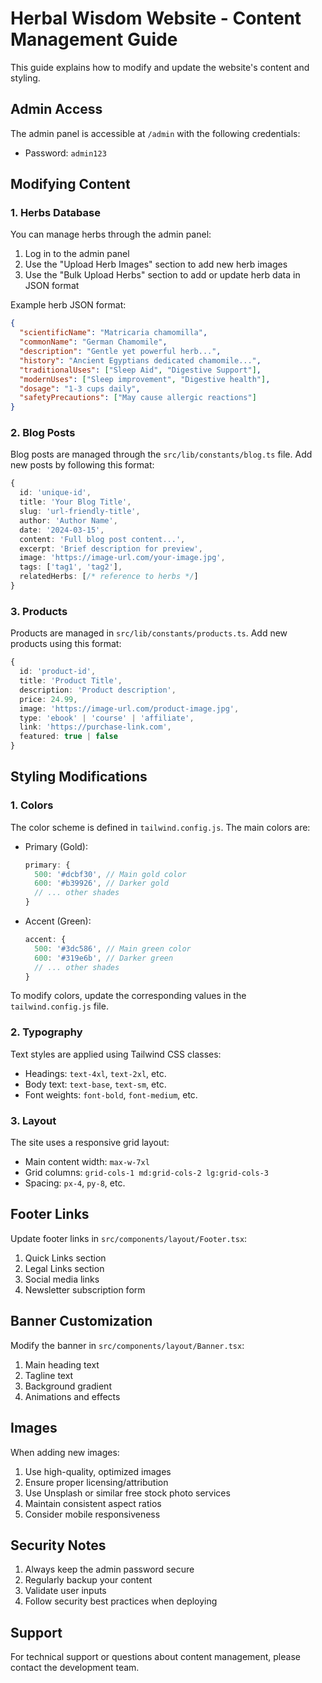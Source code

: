 # Herbal Wisdom Website - Content Management Guide

This guide explains how to modify and update the website's content and styling.

## Admin Access

The admin panel is accessible at `/admin` with the following credentials:
- Password: `admin123`

## Modifying Content

### 1. Herbs Database

You can manage herbs through the admin panel:
1. Log in to the admin panel
2. Use the "Upload Herb Images" section to add new herb images
3. Use the "Bulk Upload Herbs" section to add or update herb data in JSON format

Example herb JSON format:
```json
{
  "scientificName": "Matricaria chamomilla",
  "commonName": "German Chamomile",
  "description": "Gentle yet powerful herb...",
  "history": "Ancient Egyptians dedicated chamomile...",
  "traditionalUses": ["Sleep Aid", "Digestive Support"],
  "modernUses": ["Sleep improvement", "Digestive health"],
  "dosage": "1-3 cups daily",
  "safetyPrecautions": ["May cause allergic reactions"]
}
```

### 2. Blog Posts

Blog posts are managed through the `src/lib/constants/blog.ts` file. Add new posts by following this format:

```typescript
{
  id: 'unique-id',
  title: 'Your Blog Title',
  slug: 'url-friendly-title',
  author: 'Author Name',
  date: '2024-03-15',
  content: 'Full blog post content...',
  excerpt: 'Brief description for preview',
  image: 'https://image-url.com/your-image.jpg',
  tags: ['tag1', 'tag2'],
  relatedHerbs: [/* reference to herbs */]
}
```

### 3. Products

Products are managed in `src/lib/constants/products.ts`. Add new products using this format:

```typescript
{
  id: 'product-id',
  title: 'Product Title',
  description: 'Product description',
  price: 24.99,
  image: 'https://image-url.com/product-image.jpg',
  type: 'ebook' | 'course' | 'affiliate',
  link: 'https://purchase-link.com',
  featured: true | false
}
```

## Styling Modifications

### 1. Colors

The color scheme is defined in `tailwind.config.js`. The main colors are:

- Primary (Gold):
  ```js
  primary: {
    500: '#dcbf30', // Main gold color
    600: '#b39926', // Darker gold
    // ... other shades
  }
  ```

- Accent (Green):
  ```js
  accent: {
    500: '#3dc586', // Main green color
    600: '#319e6b', // Darker green
    // ... other shades
  }
  ```

To modify colors, update the corresponding values in the `tailwind.config.js` file.

### 2. Typography

Text styles are applied using Tailwind CSS classes:
- Headings: `text-4xl`, `text-2xl`, etc.
- Body text: `text-base`, `text-sm`, etc.
- Font weights: `font-bold`, `font-medium`, etc.

### 3. Layout

The site uses a responsive grid layout:
- Main content width: `max-w-7xl`
- Grid columns: `grid-cols-1 md:grid-cols-2 lg:grid-cols-3`
- Spacing: `px-4`, `py-8`, etc.

## Footer Links

Update footer links in `src/components/layout/Footer.tsx`:
1. Quick Links section
2. Legal Links section
3. Social media links
4. Newsletter subscription form

## Banner Customization

Modify the banner in `src/components/layout/Banner.tsx`:
1. Main heading text
2. Tagline text
3. Background gradient
4. Animations and effects

## Images

When adding new images:
1. Use high-quality, optimized images
2. Ensure proper licensing/attribution
3. Use Unsplash or similar free stock photo services
4. Maintain consistent aspect ratios
5. Consider mobile responsiveness

## Security Notes

1. Always keep the admin password secure
2. Regularly backup your content
3. Validate user inputs
4. Follow security best practices when deploying

## Support

For technical support or questions about content management, please contact the development team.
